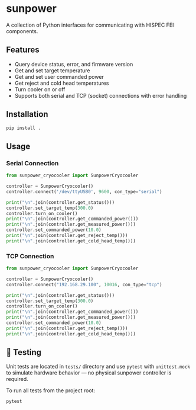 # sunpower

A collection of Python interfaces for communicating with HISPEC FEI components.

## Features

- Query device status, error, and firmware version
- Get and set target temperature
- Get and set user commanded power
- Get reject and cold head temperatures
- Turn cooler on or off
- Supports both serial and TCP (socket) connections with error handling

## Installation

```bash
pip install .
```

## Usage
### Serial Connection
```python
from sunpower_cryocooler import SunpowerCryocooler

controller = SunpowerCryocooler()
controller.connect('/dev/ttyUSB0', 9600, con_type="serial")

print("\n".join(controller.get_status()))
controller.set_target_temp(300.0)
controller.turn_on_cooler()
print("\n".join(controller.get_commanded_power()))
print("\n".join(controller.get_measured_power()))
controller.set_commanded_power(10.0)
print("\n".join(controller.get_reject_temp()))
print("\n".join(controller.get_cold_head_temp()))
```

### TCP Connection
```python
from sunpower_cryocooler import SunpowerCryocooler

controller = SunpowerCryocooler()
controller.connect("192.168.29.100", 10016, con_type="tcp")

print("\n".join(controller.get_status()))
controller.set_target_temp(300.0)
controller.turn_on_cooler()
print("\n".join(controller.get_commanded_power()))
print("\n".join(controller.get_measured_power()))
controller.set_commanded_power(10.0)
print("\n".join(controller.get_reject_temp()))
print("\n".join(controller.get_cold_head_temp()))
```

## 🧪 Testing
Unit tests are located in `tests/` directory and use `pytest` with `unittest.mock` to simulate hardware behavior — no physical sunpower controller is required.

To run all tests from the project root:

```bash
pytest
```
